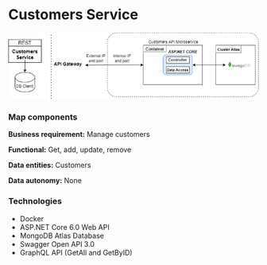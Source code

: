 # Customers Service

![schema](img/customers.png)

### Map components

**Business requirement:**  Manage customers

**Functional:**  Get, add, update, remove

**Data entities:** Customers

**Data autonomy:** None

### Technologies

* Docker
* ASP.NET Core 6.0 Web API
* MongoDB Atlas Database
* Swagger Open API 3.0
* GraphQL API (GetAll and GetByID)
